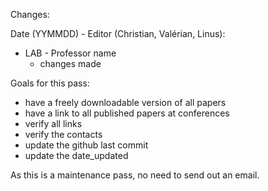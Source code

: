 Changes:

Date (YYMMDD) - Editor (Christian, Valérian, Linus):
- LAB - Professor name
  - changes made

Goals for this pass:
- have a freely downloadable version of all papers
- have a link to all published papers at conferences
- verify all links
- verify the contacts
- update the github last commit
- update the date_updated 

As this is a maintenance pass, no need to send out an email.
